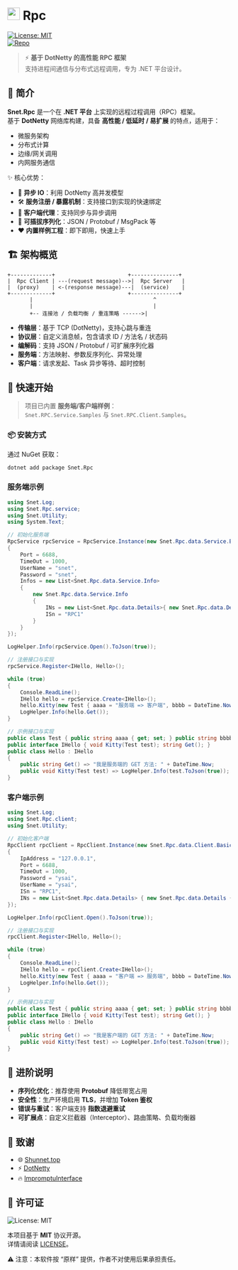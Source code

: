 # <img src="https://api.shunnet.top/pic/nuget.png" height="28"> Rpc  

[![License: MIT](https://img.shields.io/badge/License-MIT-blue.svg)](LICENSE)  
[![Repo](https://img.shields.io/badge/Repository-shunnet/Rpc-blue)](https://github.com/shunnet/Rpc)  

> ⚡ **基于 DotNetty 的高性能 RPC 框架**  
> 支持进程间通信与分布式远程调用，专为 .NET 平台设计。  

## 📖 简介

**Snet.Rpc** 是一个在 **.NET 平台** 上实现的远程过程调用（RPC）框架。  
基于 **DotNetty** 网络库构建，具备 **高性能 / 低延时 / 易扩展** 的特点，适用于：

- 微服务架构  
- 分布式计算  
- 边缘/网关调用  
- 内网服务通信  

✨ 核心优势：  
- 🔌 **异步 IO**：利用 DotNetty 高并发模型  
- 🛠 **服务注册 / 暴露机制**：支持接口到实现的快速绑定  
- 📡 **客户端代理**：支持同步与异步调用  
- 🔄 **可插拔序列化**：JSON / Protobuf / MsgPack 等  
- ❤️ **内置样例工程**：即下即用，快速上手  


## 🏗 架构概览

```text
+-------------+                       +---------------+
|  Rpc Client | ---(request message)-->|  Rpc Server   |
|  (proxy)    | <-(response message)---|  (service)    |
+-------------+                       +---------------+
       |                                      ^
       |                                      |
       +-- 连接池 / 负载均衡 / 重连策略 ------>|
```

- **传输层**：基于 TCP (DotNetty)，支持心跳与重连  
- **协议层**：自定义消息帧，包含请求 ID / 方法名 / 状态码  
- **编解码**：支持 JSON / Protobuf / 可扩展序列化器  
- **服务端**：方法映射、参数反序列化、异常处理  
- **客户端**：请求发起、Task 异步等待、超时控制  


## 🚀 快速开始

> 项目已内置 **服务端/客户端样例**：  
> `Snet.RPC.Service.Samples` 与 `Snet.RPC.Client.Samples`。

### 📦 安装方式  

通过 NuGet 获取：  

```bash
dotnet add package Snet.Rpc
```

### 服务端示例

```csharp
using Snet.Log;
using Snet.Rpc.service;
using Snet.Utility;
using System.Text;

// 初始化服务端
RpcService rpcService = RpcService.Instance(new Snet.Rpc.data.Service.Basics
{
    Port = 6688,
    TimeOut = 1000,
    UserName = "snet",
    Password = "snet",
    Infos = new List<Snet.Rpc.data.Service.Info>
    {
        new Snet.Rpc.data.Service.Info
        {
            INs = new List<Snet.Rpc.data.Details>{ new Snet.Rpc.data.Details { INames = "IHello" }},
            ISn = "RPC1"
        }
    }
});

LogHelper.Info(rpcService.Open().ToJson(true));

// 注册接口与实现
rpcService.Register<IHello, Hello>();

while (true)
{
    Console.ReadLine();
    IHello hello = rpcService.Create<IHello>();
    hello.Kitty(new Test { aaaa = "服务端 => 客户端", bbbb = DateTime.Now.ToDateTimeString() });
    LogHelper.Info(hello.Get());
}

// 示例接口与实现
public class Test { public string aaaa { get; set; } public string bbbb { get; set; } }
public interface IHello { void Kitty(Test test); string Get(); }
public class Hello : IHello
{
    public string Get() => "我是服务端的 GET 方法: " + DateTime.Now;
    public void Kitty(Test test) => LogHelper.Info(test.ToJson(true));
}
```

### 客户端示例

```csharp
using Snet.Log;
using Snet.Rpc.client;
using Snet.Utility;

// 初始化客户端
RpcClient rpcClient = RpcClient.Instance(new Snet.Rpc.data.Client.Basics
{
    IpAddress = "127.0.0.1",
    Port = 6688,
    TimeOut = 1000,
    Password = "ysai",
    UserName = "ysai",
    ISn = "RPC1",
    INs = new List<Snet.Rpc.data.Details> { new Snet.Rpc.data.Details { INames = "IHello" } },
});

LogHelper.Info(rpcClient.Open().ToJson(true));

// 注册接口与实现
rpcClient.Register<IHello, Hello>();

while (true)
{
    Console.ReadLine();
    IHello hello = rpcClient.Create<IHello>();
    hello.Kitty(new Test { aaaa = "客户端 => 服务端", bbbb = DateTime.Now.ToDateTimeString() });
    LogHelper.Info(hello.Get());
}

// 示例接口与实现
public class Test { public string aaaa { get; set; } public string bbbb { get; set; } }
public interface IHello { void Kitty(Test test); string Get(); }
public class Hello : IHello
{
    public string Get() => "我是客户端的 GET 方法: " + DateTime.Now;
    public void Kitty(Test test) => LogHelper.Info(test.ToJson(true));
}
```


## 🔧 进阶说明

- **序列化优化**：推荐使用 **Protobuf** 降低带宽占用  
- **安全性**：生产环境启用 **TLS**，并增加 **Token 鉴权**  
- **错误与重试**：客户端支持 **指数退避重试**  
- **可扩展点**：自定义拦截器（Interceptor）、路由策略、负载均衡器  


## 🙏 致谢

- 🌐 [Shunnet.top](https://shunnet.top)  
- ⚡ [DotNetty](https://github.com/Azure/DotNetty/)  
- 🔥 [ImpromptuInterface](https://github.com/ekonbenefits/impromptu-interface)  


## 📜 许可证

![License: MIT](https://img.shields.io/badge/License-MIT-blue.svg)  

本项目基于 **MIT** 协议开源。  
详情请阅读 [LICENSE](LICENSE)。  

⚠️ 注意：本软件按 “原样” 提供，作者不对使用后果承担责任。  

